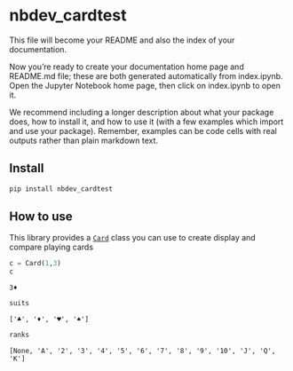 nbdev_cardtest
================

<!-- WARNING: THIS FILE WAS AUTOGENERATED! DO NOT EDIT! -->

This file will become your README and also the index of your
documentation.

Now you’re ready to create your documentation home page and README.md
file; these are both generated automatically from index.ipynb. Open the
Jupyter Notebook home page, then click on index.ipynb to open it.

We recommend including a longer description about what your package
does, how to install it, and how to use it (with a few examples which
import and use your package). Remember, examples can be code cells with
real outputs rather than plain markdown text.

## Install

``` sh
pip install nbdev_cardtest
```

## How to use

This library provides a
[`Card`](https://adamcc.github.io/nbdev_cardtest/card.html#card) class
you can use to create display and compare playing cards

``` python
c = Card(1,3)
c
```

    3♦️

``` python
suits
```

    ['♣️', '♦️', '♥️', '♠️']

``` python
ranks
```

    [None, 'A', '2', '3', '4', '5', '6', '7', '8', '9', '10', 'J', 'Q', 'K']
